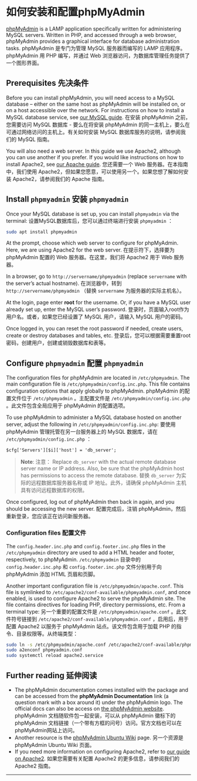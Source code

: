 # 如何安装和配置phpMyAdmin

[phpMyAdmin](https://www.phpmyadmin.net/) is a LAMP application specifically written for administering MySQL  servers. Written in PHP, and accessed through a web browser, phpMyAdmin  provides a graphical interface for database administration tasks.
phpMyAdmin 是专门为管理 MySQL 服务器而编写的 LAMP 应用程序。phpMyAdmin 用 PHP 编写，并通过 Web 浏览器访问，为数据库管理任务提供了一个图形界面。

## Prerequisites 先决条件

Before you can install phpMyAdmin, you will need access to a MySQL database –  either on the same host as phpMyAdmin will be installed on, or on a host accessible over the network. For instructions on how to install a MySQL database service, see [our MySQL guide](https://ubuntu.com/server/docs/install-and-configure-a-mysql-server).
在安装 phpMyAdmin 之前，您需要访问 MySQL 数据库 - 要么在将安装 phpMyAdmin 的同一主机上，要么在可通过网络访问的主机上。有关如何安装 MySQL 数据库服务的说明，请参阅我们的 MySQL 指南。

You will also need a web server. In this guide we use Apache2, although you can use another if you prefer. If you would like instructions on how to install Apache2, see [our Apache guide](https://ubuntu.com/server/docs/introduction-to-web-servers).
您还需要一个 Web 服务器。在本指南中，我们使用 Apache2，但如果您愿意，可以使用另一个。如果您想了解如何安装 Apache2，请参阅我们的 Apache 指南。

## Install `phpmyadmin` 安装 `phpmyadmin` 

Once your MySQL database is set up, you can install `phpmyadmin` via the terminal:
设置MySQL数据库后，您可以通过终端进行安装 `phpmyadmin` ：

```bash
sudo apt install phpmyadmin
```

At the prompt, choose which web server to configure for phpMyAdmin. Here, we are using Apache2 for the web server.
在提示符下，选择要为 phpMyAdmin 配置的 Web 服务器。在这里，我们将 Apache2 用于 Web 服务器。

In a browser, go to `http://servername/phpmyadmin` (replace `servername` with the server’s actual hostname).
在浏览器中，转到 `http://servername/phpmyadmin` （替换 `servername` 为服务器的实际主机名）。

At the login, page enter **root** for the username. Or, if you have a MySQL user already set up, enter the MySQL user’s password.
登录时，页面输入root作为用户名。或者，如果您已经设置了 MySQL 用户，请输入 MySQL 用户的密码。

Once logged in, you can reset the root password if needed, create users, create or destroy databases and tables, etc.
登录后，您可以根据需要重置root密码，创建用户，创建或销毁数据库和表等。

## Configure `phpmyadmin` 配置 `phpmyadmin` 

The configuration files for phpMyAdmin are located in `/etc/phpmyadmin`. The main configuration file is `/etc/phpmyadmin/config.inc.php`. This file contains configuration options that apply globally to phpMyAdmin.
phpMyAdmin 的配置文件位于 `/etc/phpmyadmin` 。主配置文件是 `/etc/phpmyadmin/config.inc.php` 。此文件包含全局应用于 phpMyAdmin 的配置选项。

To use phpMyAdmin to administer a MySQL database hosted on another server, adjust the following in `/etc/phpmyadmin/config.inc.php`:
要使用 phpMyAdmin 管理托管在另一台服务器上的 MySQL 数据库，请在 `/etc/phpmyadmin/config.inc.php` ：

```auto
$cfg['Servers'][$i]['host'] = 'db_server';
```

> **Note**: 注意：
>  Replace `db_server` with the actual remote database server name or IP address. Also, be  sure that the phpMyAdmin host has permissions to access the remote  database.
> 替换 `db_server` 为实际的远程数据库服务器名称或 IP 地址。此外，请确保 phpMyAdmin 主机具有访问远程数据库的权限。

Once configured, log out of phpMyAdmin then back in again, and you should be accessing the new server.
配置完成后，注销 phpMyAdmin，然后重新登录，您应该正在访问新服务器。

### Configuration files 配置文件

The `config.header.inc.php` and `config.footer.inc.php` files in the `/etc/phpmyadmin` directory are used to add a HTML header and footer, respectively, to phpMyAdmin.
 `/etc/phpmyadmin` 目录中的 `config.header.inc.php` 和 `config.footer.inc.php` 文件分别用于向 phpMyAdmin 添加 HTML 页眉和页脚。

Another important configuration file is `/etc/phpmyadmin/apache.conf`. This file is symlinked to `/etc/apache2/conf-available/phpmyadmin.conf`, and once enabled, is used to configure Apache2 to serve the phpMyAdmin  site. The file contains directives for loading PHP, directory  permissions, etc. From a terminal type:
另一个重要的配置文件是 `/etc/phpmyadmin/apache.conf` 。此文件符号链接到 `/etc/apache2/conf-available/phpmyadmin.conf` ，启用后，用于配置 Apache2 以服务于 phpMyAdmin 站点。该文件包含用于加载 PHP 的指令、目录权限等。从终端类型：

```bash
sudo ln -s /etc/phpmyadmin/apache.conf /etc/apache2/conf-available/phpmyadmin.conf
sudo a2enconf phpmyadmin.conf
sudo systemctl reload apache2.service
```

## Further reading 延伸阅读

- The phpMyAdmin documentation comes installed with the package and can be accessed from the **phpMyAdmin Documentation** link (a question mark with a box around it) under the phpMyAdmin logo. The official docs can also be access on [the phpMyAdmin website](http://www.phpmyadmin.net/home_page/docs.php).
  phpMyAdmin 文档随软件包一起安装，可以从 phpMyAdmin 徽标下的 phpMyAdmin 文档链接（一个带有方框的问号）访问。官方文档也可以在phpMyAdmin网站上访问。
- Another resource is the [phpMyAdmin Ubuntu Wiki](https://help.ubuntu.com/community/phpMyAdmin) page.
  另一个资源是 phpMyAdmin Ubuntu Wiki 页面。
- If you need more information on configuring Apache2, refer to [our guide on Apache2](https://ubuntu.com/server/docs/introduction-to-web-servers).
  如果您需要有关配置 Apache2 的更多信息，请参阅我们的 Apache2 指南。

------
